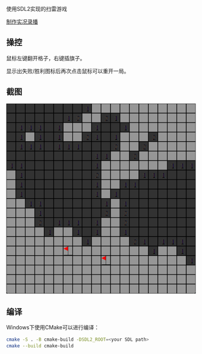 使用SDL2实现的扫雷游戏

[制作实况录播](https://www.bilibili.com/video/BV1zF411d7y5/?share_source=copy_web&vd_source=e1b8baee842192a0e6b2b7d9ef8e10ef)

## 操控

鼠标左键翻开格子，右键插旗子。

显示出失败/胜利图标后再次点击鼠标可以重开一局。

## 截图

![snapshot](./snapshot/snapshot.png)

## 编译

Windows下使用CMake可以进行编译：

```bash
cmake -S . -B cmake-build -DSDL2_ROOT=<your SDL path>
cmake --build cmake-build
```
